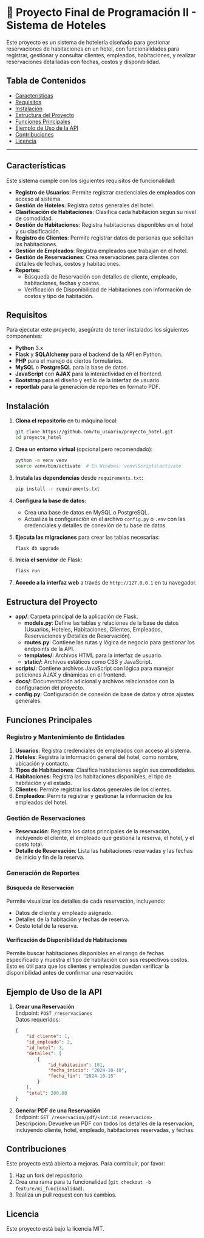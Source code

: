 # 🐍 Proyecto Final de Programación II - Sistema de Hoteles

Este proyecto es un sistema de hotelería diseñado para gestionar reservaciones de habitaciones en un hotel, con funcionalidades para registrar, gestionar y consultar clientes, empleados, habitaciones, y realizar reservaciones detalladas con fechas, costos y disponibilidad.

## Tabla de Contenidos
- [Características](#características)
- [Requisitos](#requisitos)
- [Instalación](#instalación)
- [Estructura del Proyecto](#estructura-del-proyecto)
- [Funciones Principales](#funciones-principales)
- [Ejemplo de Uso de la API](#ejemplo-de-uso-de-la-api)
- [Contribuciones](#contribuciones)
- [Licencia](#licencia)

---

## Características

Este sistema cumple con los siguientes requisitos de funcionalidad:

- **Registro de Usuarios**: Permite registrar credenciales de empleados con acceso al sistema.
- **Gestión de Hoteles**: Registra datos generales del hotel.
- **Clasificación de Habitaciones**: Clasifica cada habitación según su nivel de comodidad.
- **Gestión de Habitaciones**: Registra habitaciones disponibles en el hotel y su clasificación.
- **Registro de Clientes**: Permite registrar datos de personas que solicitan las habitaciones.
- **Gestión de Empleados**: Registra empleados que trabajan en el hotel.
- **Gestión de Reservaciones**: Crea reservaciones para clientes con detalles de fechas, costos y habitaciones.
- **Reportes**:
  - Búsqueda de Reservación con detalles de cliente, empleado, habitaciones, fechas y costos.
  - Verificación de Disponibilidad de Habitaciones con información de costos y tipo de habitación.

## Requisitos

Para ejecutar este proyecto, asegúrate de tener instalados los siguientes componentes:

- **Python** 3.x
- **Flask** y **SQLAlchemy** para el backend de la API en Python.
- **PHP** para el manejo de ciertos formularios.
- **MySQL** o **PostgreSQL** para la base de datos.
- **JavaScript** con **AJAX** para la interactividad en el frontend.
- **Bootstrap** para el diseño y estilo de la interfaz de usuario.
- **reportlab** para la generación de reportes en formato PDF.

## Instalación

1. **Clona el repositorio** en tu máquina local:
   ```bash
   git clone https://github.com/tu_usuario/proyecto_hotel.git
   cd proyecto_hotel
   ```

2. **Crea un entorno virtual** (opcional pero recomendado):
   ```bash
   python -m venv venv
   source venv/bin/activate  # En Windows: venv\Scripts\activate
   ```

3. **Instala las dependencias** desde `requirements.txt`:
   ```bash
   pip install -r requirements.txt
   ```

4. **Configura la base de datos**:
   - Crea una base de datos en MySQL o PostgreSQL.
   - Actualiza la configuración en el archivo `config.py` o `.env` con las credenciales y detalles de conexión de tu base de datos.

5. **Ejecuta las migraciones** para crear las tablas necesarias:
   ```bash
   flask db upgrade
   ```

6. **Inicia el servidor** de Flask:
   ```bash
   flask run
   ```

7. **Accede a la interfaz web** a través de `http://127.0.0.1` en tu navegador.

## Estructura del Proyecto

- **app/**: Carpeta principal de la aplicación de Flask.
  - **models.py**: Define las tablas y relaciones de la base de datos (Usuarios, Hoteles, Habitaciones, Clientes, Empleados, Reservaciones y Detalles de Reservación).
  - **routes.py**: Contiene las rutas y lógica de negocio para gestionar los endpoints de la API.
  - **templates/**: Archivos HTML para la interfaz de usuario.
  - **static/**: Archivos estáticos como CSS y JavaScript.
- **scripts/**: Contiene archivos JavaScript con lógica para manejar peticiones AJAX y dinámicas en el frontend.
- **docs/**: Documentación adicional y archivos relacionados con la configuración del proyecto.
- **config.py**: Configuración de conexión de base de datos y otros ajustes generales.

## Funciones Principales

### Registro y Mantenimiento de Entidades

1. **Usuarios**: Registra credenciales de empleados con acceso al sistema.
2. **Hoteles**: Registra la información general del hotel, como nombre, ubicación y contacto.
3. **Tipos de Habitaciones**: Clasifica habitaciones según sus comodidades.
4. **Habitaciones**: Registra las habitaciones disponibles, el tipo de habitación y el estado.
5. **Clientes**: Permite registrar los datos generales de los clientes.
6. **Empleados**: Permite registrar y gestionar la información de los empleados del hotel.

### Gestión de Reservaciones

- **Reservación**: Registra los datos principales de la reservación, incluyendo el cliente, el empleado que gestiona la reserva, el hotel, y el costo total.
- **Detalle de Reservación**: Lista las habitaciones reservadas y las fechas de inicio y fin de la reserva.

### Generación de Reportes

#### Búsqueda de Reservación

Permite visualizar los detalles de cada reservación, incluyendo:

- Datos de cliente y empleado asignado.
- Detalles de la habitación y fechas de reserva.
- Costo total de la reserva.

#### Verificación de Disponibilidad de Habitaciones

Permite buscar habitaciones disponibles en el rango de fechas especificado y muestra el tipo de habitación con sus respectivos costos. Esto es útil para que los clientes y empleados puedan verificar la disponibilidad antes de confirmar una reservación.

## Ejemplo de Uso de la API

1. **Crear una Reservación**  
   Endpoint: `POST /reservaciones`  
   Datos requeridos:
   ```json
   {
       "id_cliente": 1,
       "id_empleado": 2,
       "id_hotel": 3,
       "detalles": [
           {
               "id_habitacion": 101,
               "fecha_inicio": "2024-10-10",
               "fecha_fin": "2024-10-15"
           }
       ],
       "total": 200.00
   }
   ```

2. **Generar PDF de una Reservación**  
   Endpoint: `GET /reservacion/pdf/<int:id_reservacion>`  
   Descripción: Devuelve un PDF con todos los detalles de la reservación, incluyendo cliente, hotel, empleado, habitaciones reservadas, y fechas.

## Contribuciones

Este proyecto está abierto a mejoras. Para contribuir, por favor:

1. Haz un fork del repositorio.
2. Crea una rama para tu funcionalidad (`git checkout -b feature/mi_funcionalidad`).
3. Realiza un pull request con tus cambios.

## Licencia

Este proyecto está bajo la licencia MIT.
